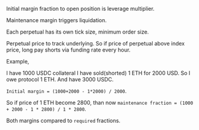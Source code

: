 

Initial margin fraction to open position is leverage multiplier. 

Maintenance margin triggers liquidation.

Each perpetual has its own tick size, minimum order size.

Perpetual price to track underlying. 
So if price of perpetual above index price, long pay shorts via funding rate every hour.


Example,

I have 1000 USDC collateral I have sold(shorted) 1 ETH for 2000 USD. 
So I owe protocol 1 ETH. And have 3000 USDC.

`Initial margin = (1000+2000 - 1*2000) / 2000`.


So if price of 1 ETH become 2800, than now `maintenance fraction = (1000 + 2000 - 1 * 2800) / 1 * 2800`.  

Both margins compared to `required` fractions.